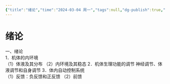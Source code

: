 ```yaml
---
{"title":"绪论","time":"2024-03-04 周一","tags":null,"dg-publish":true,"permalink":"/200 学习/204 生理学/第01章 绪论/第0节 绪论/绪论/","dgPassFrontmatter":true,"created":"2024-03-04T14:27:04.430+08:00","updated":"2024-03-11T13:58:19.632+08:00"}
---
```


# 绪论
一、绪论	
	1．机体的内环境	
		（1）体液及其分布
		（2）内环境及其稳态
	2．机体生理功能的调节	
		神经调节、体液调节和自身调节
	3．体内自动控制系统	
		（1）反馈：负反馈和正反馈
		（2）前馈
